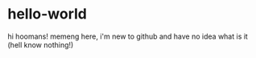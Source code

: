 # hello-world

hi hoomans!
memeng here, i'm new to github and have no idea what is it (hell know nothing!)
